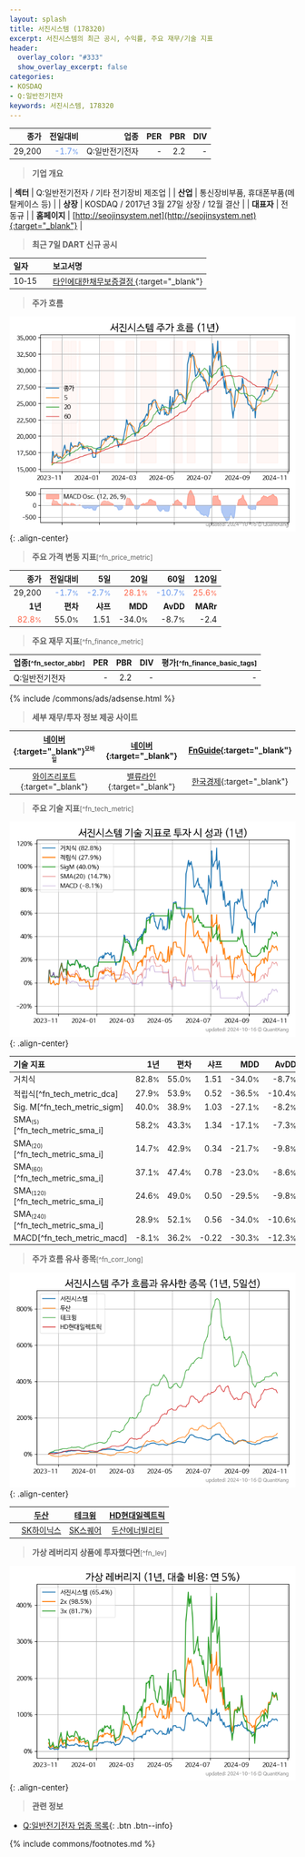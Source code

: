 ```yaml
---
layout: splash
title: 서진시스템 (178320)
excerpt: 서진시스템의 최근 공시, 수익률, 주요 재무/기술 지표
header:
  overlay_color: "#333"
  show_overlay_excerpt: false
categories:
- KOSDAQ
- Q:일반전기전자
keywords: 서진시스템, 178320
---
```


| **종가** | **전일대비** | **업종** | **PER** | **PBR** | **DIV** |
| -------: | -----------: | -------: | ------: | ------: | ------: |
| 29,200 | <span style="color: cornflowerblue">-1.7<small>%</small></span> | Q:일반전기전자 | - | 2.2 | - |

<!-- more -->


> **기업 개요**<a id="company"></a>

| <span style="white-space:nowrap;">**섹터**</span> | Q:일반전기전자 / 기타 전기장비 제조업 |
| <span style="white-space:nowrap;">**산업**</span> | 통신장비부품, 휴대폰부품(메탈케이스 등) |
| <span style="white-space:nowrap;">**상장**</span> | KOSDAQ / 2017년 3월 27일 상장 / 12월 결산 |
| <span style="white-space:nowrap;">**대표자**</span> | 전동규 |
| <span style="white-space:nowrap;">**홈페이지**</span> | [http://seojinsystem.net](http://seojinsystem.net){:target="_blank"} |


> **최근 7일 DART 신규 공시**<a id="dart"></a>

| **일자** |      | **보고서명** |
| :------- | :--- | :----------- |
| 10&#x2011;15 | | [타인에대한채무보증결정              ](https://dart.fss.or.kr/dsaf001/main.do?rcpNo=20241015900508){:target="_blank"} |


> **주가 흐름**<a id="price"></a>

![178320](/stock/images/178320.png){: .align-center}


> **주요 가격 변동 지표**<small>[^fn_price_metric]</small>

| **종가** | **전일대비** | **5일** | **20일** | **60일** | **120일** |
| -------: | -----------: | ------: | -------: | -------: | --------: |
| 29,200 | <span style="color: cornflowerblue">-1.7<small>%</small></span> | <span style="color: cornflowerblue">-2.7<small>%</small></span> | <span style="color: tomato">28.1<small>%</small></span> | <span style="color: cornflowerblue">-10.7<small>%</small></span> | <span style="color: tomato">25.6<small>%</small></span> |
| **1년** | **편차** | **샤프** | **MDD** | **AvDD** | **MARr** |
| <span style="color: tomato">82.8<small>%</small></span> | 55.0<small>%</small> | 1.51 | -34.0<small>%</small> | -8.7<small>%</small> | -2.4 |


> **주요 재무 지표**<small>[^fn_finance_metric]</small>

| **업종**<small>[^fn_sector_abbr]</small> | **PER** | **PBR** | **DIV** | **평가**<small>[^fn_finance_basic_tags]</small> |
| :--------------------------------------- | ------: | ------: | ------: | ----------------------------------------------: |
| Q:일반전기전자 | - | 2.2 | - | - |



{% include /commons/ads/adsense.html %}

> **세부 재무/투자 정보 제공 사이트**

| [네이버](https://m.stock.naver.com/domestic/stock/178320/finance/summary){:target="_blank"}<sup><small>모바일</small></sup> | [네이버](https://finance.naver.com/item/coinfo.naver?code=178320){:target="_blank"} | [FnGuide](https://comp.fnguide.com/SVO2/ASP/SVD_Invest.asp?gicode=A178320&MenuYn=Y){:target="_blank"} |
| :---: | :---: | :---: |
| [와이즈리포트](https://comp.wisereport.co.kr/company/c1040001.aspx?cmp_cd=178320){:target="_blank"} | [밸류라인](https://www.valueline.co.kr/finance/summary/178320){:target="_blank"} | [한국경제](https://markets.hankyung.com/stock/178320/financial-summary){:target="_blank"} |


> **주요 기술 지표**<small>[^fn_tech_metric]</small>


![178320](/stock/images/178320_tech.png){: .align-center}

| **기술 지표** | **1년** | **편차** | **샤프** | **MDD** | **AvDD** |
| :------------ | ------: | -----------: | -------: | ------: | -------: |
| 거치식 | 82.8<small>%</small> | 55.0<small>%</small> | 1.51 | -34.0<small>%</small> | -8.7<small>%</small> |
| 적립식[^fn_tech_metric_dca] | 27.9<small>%</small> | 53.9<small>%</small> | 0.52 | -36.5<small>%</small> | -10.4<small>%</small> |
| Sig. M[^fn_tech_metric_sigm] | 40.0<small>%</small> | 38.9<small>%</small> | 1.03 | -27.1<small>%</small> | -8.2<small>%</small> |
| SMA<small><sub>(5)</sub></small>[^fn_tech_metric_sma_i] | 58.2<small>%</small> | 43.3<small>%</small> | 1.34 | -17.1<small>%</small> | -7.3<small>%</small> |
| SMA<small><sub>(20)</sub></small>[^fn_tech_metric_sma_i] | 14.7<small>%</small> | 42.9<small>%</small> | 0.34 | -21.7<small>%</small> | -9.8<small>%</small> |
| SMA<small><sub>(60)</sub></small>[^fn_tech_metric_sma_i] | 37.1<small>%</small> | 47.4<small>%</small> | 0.78 | -23.0<small>%</small> | -8.6<small>%</small> |
| SMA<small><sub>(120)</sub></small>[^fn_tech_metric_sma_i] | 24.6<small>%</small> | 49.0<small>%</small> | 0.50 | -29.5<small>%</small> | -9.8<small>%</small> |
| SMA<small><sub>(240)</sub></small>[^fn_tech_metric_sma_i] | 28.9<small>%</small> | 52.1<small>%</small> | 0.56 | -34.0<small>%</small> | -10.6<small>%</small> |
| MACD[^fn_tech_metric_macd] | -8.1<small>%</small> | 36.2<small>%</small> | -0.22 | -30.3<small>%</small> | -12.3<small>%</small> |


> **주가 흐름 유사 종목**<a id="corr"></a><small>[^fn_corr_long]</small>

![178320](/stock/images/178320_corr.png){: .align-center}

|       | [두산](/000150/) | [테크윙](/089030/) | [HD현대일렉트릭](/267260/) |
| :---: | :------------------------------------: | :------------------------------------: | :------------------------------------: |
|       | [SK하이닉스](/000660/) | [SK스퀘어](/402340/) | [두산에너빌리티](/034020/) |


> **가상 레버리지 상품에 투자했다면**<a id="2x"></a><small>[^fn_lev]</small>

![178320](/stock/images/178320_2x.png){: .align-center}


> **관련 정보**

- [Q:일반전기전자 업종 목록](/stats/sector/kosdaq_업종_일반전기전자_종목/){: .btn .btn--info}

{% include commons/footnotes.md %}